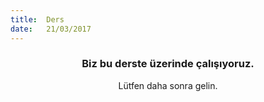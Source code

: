 ```yaml
---
title:  Ders
date:   21/03/2017
---
```


### <center>Biz bu derste üzerinde çalışıyoruz.</center>
<center>Lütfen daha sonra gelin.</center>